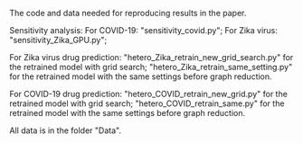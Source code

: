 The code and data needed for reproducing results in the paper.



Sensitivity analysis:
For COVID-19: "sensitivity_covid.py";
For Zika virus: "sensitivity_Zika_GPU.py";


For Zika virus drug prediction:
"hetero_Zika_retrain_new_grid_search.py" for the retrained model with grid search;
"hetero_Zika_retrain_same_setting.py" for the retrained model with the same settings before graph reduction.

For COVID-19 drug prediction:
"hetero_COVID_retrain_new_grid.py" for the retrained model with grid search;
"hetero_COVID_retrain_same.py" for the retrained model with the same settings before graph reduction.


All data is in the folder "Data".

